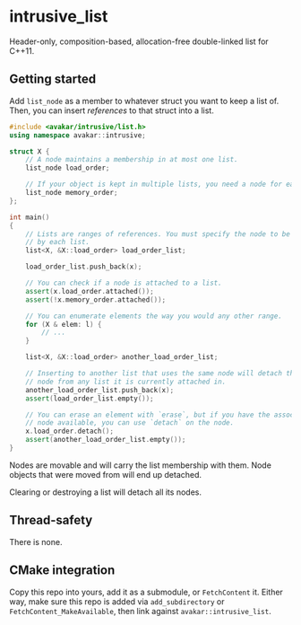# intrusive_list

Header-only, composition-based, allocation-free double-linked list for C++11.

## Getting started

Add `list_node` as a member to whatever struct you want to keep a list of.
Then, you can insert _references_ to that struct into a list.

```cpp
#include <avakar/intrusive/list.h>
using namespace avakar::intrusive;

struct X {
    // A node maintains a membership in at most one list.
    list_node load_order;

    // If your object is kept in multiple lists, you need a node for each list.
    list_node memory_order;
};

int main()
{
    // Lists are ranges of references. You must specify the node to be used
    // by each list.
    list<X, &X::load_order> load_order_list;

    load_order_list.push_back(x);

    // You can check if a node is attached to a list.
    assert(x.load_order.attached());
    assert(!x.memory_order.attached());

    // You can enumerate elements the way you would any other range.
    for (X & elem: l) {
        // ...
    }

    list<X, &X::load_order> another_load_order_list;

    // Inserting to another list that uses the same node will detach that
    // node from any list it is currently attached in.
    another_load_order_list.push_back(x);
    assert(load_order_list.empty());

    // You can erase an element with `erase`, but if you have the associated
    // node available, you can use `detach` on the node.
    x.load_order.detach();
    assert(another_load_order_list.empty());
}
```

Nodes are movable and will carry the list membership with them.
Node objects that were moved from will end up detached.

Clearing or destroying a list will detach all its nodes.

## Thread-safety

There is none.

## CMake integration

Copy this repo into yours, add it as a submodule, or `FetchContent` it.
Either way, make sure this repo is added via `add_subdirectory` or
`FetchContent_MakeAvailable`, then link against `avakar::intrusive_list`.
